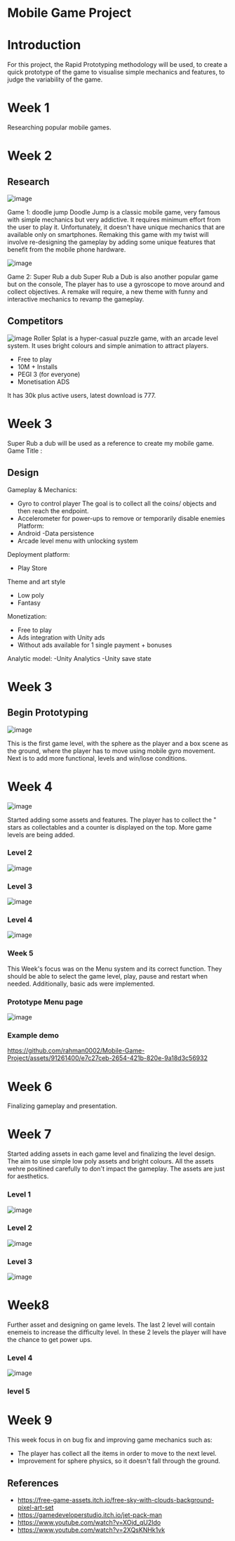 # Mobile Game Project

# Introduction
For this project, the Rapid Prototyping methodology will be used, to create a quick prototype of the game to visualise simple mechanics and features,
to judge the variability of the game. 

# Week 1
Researching popular mobile games. 

# Week 2
## Research

![image](https://github.com/rahman0002/Mobile-Game-Project/assets/91261400/f693eff2-70aa-4835-8570-72a57c6fc1f3)


Game 1: doodle jump
Doodle Jump is a classic  mobile game, very famous with simple mechanics but very addictive. It requires minimum effort from the user to play it.
Unfortunately, it doesn't have unique mechanics that are available only on smartphones.
Remaking this game with my twist will involve re-designing the gameplay by adding some unique features that benefit from the mobile phone hardware. 


![image](https://github.com/rahman0002/Mobile-Game-Project/assets/91261400/6b33162c-eb60-4831-91b1-6237a0d541b4)


Game 2: Super Rub a dub
Super Rub a Dub is also another popular game but on the console, The player has to use a gyroscope to move around and collect objectives.
A remake will require, a new theme with funny and interactive mechanics to revamp the gameplay.

## Competitors
![image](https://github.com/rahman0002/Mobile-Game-Project/assets/91261400/6d95922b-4c47-4a3f-8cd5-e85f68bcc7ec)
Roller Splat is a hyper-casual puzzle game, with an arcade level system. It uses bright colours and simple animation to attract players.

- Free to play 
- 10M + Installs 
- PEGI 3 (for everyone)
- Monetisation ADS

It has 30k plus active users, latest download is 777.

# Week 3
Super Rub a dub will be used as a reference to create my mobile game.
Game Title : 

## Design
Gameplay & Mechanics:
- Gyro to control player
The goal is to collect all the coins/ objects and then reach the endpoint.
- Accelerometer for power-ups to remove or temporarily disable enemies
Platform:
- Android
-Data persistence 
- Arcade level menu with unlocking system

Deployment platform:
- Play Store

Theme and art style
- Low poly
- Fantasy

Monetization:
- Free to play
- Ads integration with Unity ads
- Without ads available for 1 single payment + bonuses

 Analytic model:
 -Unity Analytics
 -Unity save state
 
# Week 3
## Begin Prototyping 
![image](https://github.com/rahman0002/Mobile-Game-Project/assets/91261400/dea17885-21f1-48ac-8684-3ee569d1eed2)

This is the first game level, with the sphere as the player and a box scene as the ground, where the player has to move using mobile gyro movement.
Next is to add more functional, levels and win/lose conditions.

# Week 4
![image](https://github.com/rahman0002/Mobile-Game-Project/assets/91261400/6dba1a87-c731-45fc-bfb0-9b16e3277457)

Started adding some assets and features. The player has to collect the " stars as collectables and a counter is displayed on the top.
More game levels are being added.
### Level 2
![image](https://github.com/rahman0002/Mobile-Game-Project/assets/91261400/84921558-4883-45d2-a624-ced77b0799f4)
### Level 3
![image](https://github.com/rahman0002/Mobile-Game-Project/assets/91261400/fd532913-e057-49e8-a91d-7589cef3187d)
### Level 4
![image](https://github.com/rahman0002/Mobile-Game-Project/assets/91261400/af1419e5-9784-4a0b-abdb-6d51a512d996)

### Week 5
This Week's focus was on the Menu system and its correct function. 
They should be able to select the game level, play, pause and restart when needed.
Additionally, basic ads were implemented.
### Prototype Menu page
![image](https://github.com/rahman0002/Mobile-Game-Project/assets/91261400/19ea9552-3341-4318-a517-0d2b8df30f52)
### Example demo
https://github.com/rahman0002/Mobile-Game-Project/assets/91261400/e7c27ceb-2654-421b-820e-9a18d3c56932

# Week 6
Finalizing gameplay and presentation.
# Week 7
Started adding assets in each game level and finalizing the level design.
The aim to use simple low poly assets and bright colours.
All the assets wehre positined carefully to don't impact the gameplay. The assets are just for aesthetics.
### Level 1
![image](https://github.com/rahman0002/Mobile-Game-Project/assets/91261400/5df5097b-5e3f-4285-86ae-9e1cd30d950a)

### Level 2
![image](https://github.com/rahman0002/Mobile-Game-Project/assets/91261400/883b37f3-6faf-4585-874d-3fcf2ef60279)

### Level 3
![image](https://github.com/rahman0002/Mobile-Game-Project/assets/91261400/e84a0055-1d74-4365-8fd6-f6649cf62362)

# Week8
Further asset and designing on game levels. The last 2 level will contain enemeis to increase the difficulty level.
In these 2 levels the player will have the chance to get power ups.
### Level 4
![image](https://github.com/rahman0002/Mobile-Game-Project/assets/91261400/9730b4b1-70a6-46bf-bd0d-479659f36b18)
### level 5

# Week 9 
This week focus in on bug fix and improving game mechanics such as:
- The player has collect all the items in order to move to the next level.
- Improvement for sphere physics, so it doesn't fall through the ground.


## References
- https://free-game-assets.itch.io/free-sky-with-clouds-background-pixel-art-set
- https://gamedeveloperstudio.itch.io/jet-pack-man
- https://www.youtube.com/watch?v=XOjd_qU2Ido
- https://www.youtube.com/watch?v=2XQsKNHk1vk
